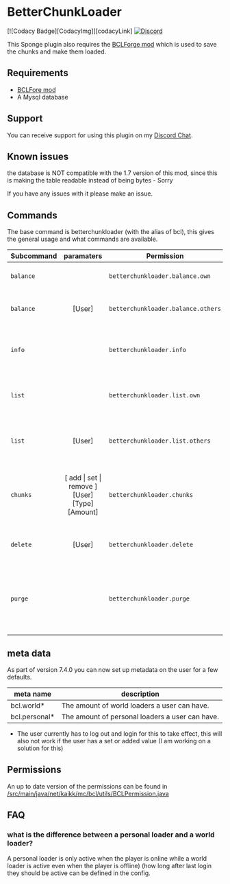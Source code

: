 # BetterChunkLoader
[![Codacy Badge][CodacyImg]][codacyLink]
[![Discord][discordImg]][discordLink]

This Sponge plugin also requires the [BCLForge mod][BCLForgeMod] which is used to save the chunks and make them loaded.

## Requirements 
 - [BCLFore mod][BCLForgeMod]
 - A Mysql database 
 
## Support
You can receive support for using this plugin on my [Discord Chat][discordLink].


## Known issues
the database is NOT compatible with the 1.7 version of this mod, since this is making the table readable instead of being bytes - Sorry


If you have any issues with it please make an issue.


## Commands
The base command is betterchunkloader (with the alias of bcl), this gives the general usage and what commands are available.

| Subcommand        | paramaters           | Permission  | Description |
| ------------- |:-------------: | -----| ----- |
| `balance` |   | `betterchunkloader.balance.own` | Get your balance of chunkloaders.
| `balance` | [User]  | `betterchunkloader.balance.others` | Get your balance of  another player
| `info` |  | `betterchunkloader.info`  | get general information about chunk loaders on the server.
| `list` |  | `betterchunkloader.list.own` | get a list of your chunk loaders with the coordinates.
| `list` | [User] | `betterchunkloader.list.others` | get a list of the users chunk loaders with the coordinates.
| `chunks` | [ add \| set \| remove ] [User] [Type] [Amount] | `betterchunkloader.chunks` | change a players amount of the different chunk loaders (personal or world)
| `delete` | [User] | `betterchunkloader.delete`  | Remove the specified players chunk loaders.
| `purge` |  | `betterchunkloader.purge` | Remove Chunk loaders in not existing worlds (eg. after removing a world)

## meta data
As part of version 7.4.0 you can now set up metadata on the user for a few defaults.

| meta name        | description |
| ------------- | ----- |
| bcl.world* | The amount of  world loaders a user can have. |
| bcl.personal* | The amount of personal loaders a user can have. |

* The user currently has to log out and login for this to take effect, this will also not work if the user has a set or added value (I am working on a solution for this)
 

## Permissions
An up to date version of the permissions can be found in [/src/main/java/net/kaikk/mc/bcl/utils/BCLPermission.java](src/main/java/net/kaikk/mc/bcl/utils/BCLPermission.java)


## FAQ 
### what is the difference between a personal loader and a world loader? 
A personal loader is only active when the player is online while a world loader is active even when the player is offline) (how long after last login they should be active can be defined in the config. 




[discordLink]: https://discord.gg/MD6qGAd
[discordImg]: https://img.shields.io/badge/Support-Discord-7289DA.svg
[codadyImg]: https://api.codacy.com/project/badge/Grade/3fb6acd7449047798d24928bc94ca347
[codadyLink]: https://www.codacy.com/app/KasperFranz/BetterChunkLoader?utm_source=github.com&utm_medium=referral&utm_content=KasperFranz/BetterChunkLoader&utm_campaign=badger
[bclForgeMod]: https://github.com/KasperFranz/BCLForgeLib